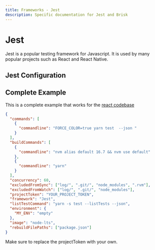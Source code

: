 ```yaml
---
title: Frameworks - Jest
description: Specific documentation for Jest and Brisk
---
```


# Jest

Jest is a popular testing framework for Javascript. It is used by many popular projects such as React and React Native.

## Jest Configuration

## Complete Example

This is a complete example that works for the [react codebase](https://github.com/facebook/react)

```json
{
  "commands": [
    {
      "commandline": "FORCE_COLOR=true yarn test  --json "
    }
  ],
  "buildCommands": [
    {
      "commandline": "nvm alias default 16.7 && nvm use default"
    },
    {
      "commandline": "yarn"
    }
  ],
  "concurrency": 60,
  "excludedFromSync": ["log/", ".git/", "node_modules", ".rvm"],
  "excludedFromWatch": ["log/", ".git/", "node_modules"],
  "projectToken": "YOUR_PROJECT_TOKEN",
  "framework": "Jest",
  "listTestCommand": "yarn -s test --listTests --json",
  "environment": {
    "MY_ENV": "empty"
  },
  "image": "node-lts",
  "rebuildFilePaths": ["package.json"]
}
```

Make sure to replace the projectToken with your own.
